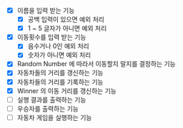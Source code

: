 - [x] 이름을 입력 받는 기능
  - [x] 공백 입력이 있으면 예외 처리
  - [x] 1 ~ 5 글자가 아니면 예외 처리
- [x] 이동횟수를 입력 받는 기능
  - [x] 음수거나 0인 예외 처리
  - [x] 숫자가 아니면 예외 처리
- [x] Random Number 에 따라서 이동할지 말지를 결정하는 기능
- [x] 자동차들의 거리를 갱신하는 기능
- [x] 자동차들의 거리를 기록하는 기능
- [x] Winner 의 이동 거리를 갱신하는 기능
- [ ] 실행 결과를 출력하는 기능
- [ ] 우승자를 출력하는 기능
- [ ] 자동차 게임을 실행하는 기능
